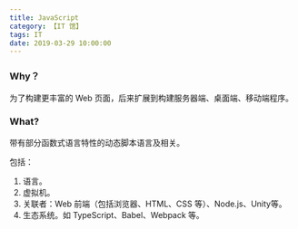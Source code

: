 ```yaml
---
title: JavaScript
category: 【IT 馆】
tags: IT
date: 2019-03-29 10:00:00
---
```


### Why？

为了构建更丰富的 Web 页面，后来扩展到构建服务器端、桌面端、移动端程序。

### What?

带有部分函数式语言特性的动态脚本语言及相关。

包括：

1. 语言。
2. 虚拟机。
3. 关联者：Web 前端（包括浏览器、HTML、CSS 等）、Node.js、Unity等。
4. 生态系统。如 TypeScript、Babel、Webpack 等。
